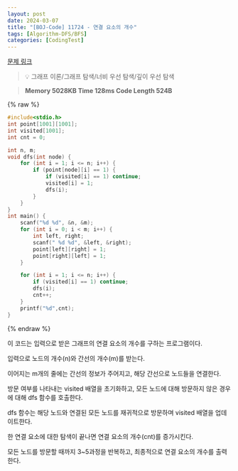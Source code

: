 ```yaml
---
layout: post
date: 2024-03-07
title: "[BOJ-Code] 11724 - 연결 요소의 개수"
tags: [Algorithm-DFS/BFS]
categories: [CodingTest]
---
```


[문제 링크](https://www.acmicpc.net/problem/11724)


> 💡 그래프 이론/그래프 탐색/너비 우선 탐색/깊이 우선 탐색


> **Memory   5028KB                                   Time   128ms                                Code Length   524B**



{% raw %}
```c++
#include<stdio.h>
int point[1001][1001];
int visited[1001];
int cnt = 0;

int n, m;
void dfs(int node) {
	for (int i = 1; i <= n; i++) {
		if (point[node][i] == 1) {
			if (visited[i] == 1) continue;
			visited[i] = 1;
			dfs(i);
		}
	}
}
int main() {
	scanf("%d %d", &n, &m);
	for (int i = 0; i < m; i++) {
		int left, right;
		scanf(" %d %d", &left, &right);
		point[left][right] = 1;
		point[right][left] = 1;
	}

	for (int i = 1; i <= n; i++) {
		if (visited[i] == 1) continue;
		dfs(i);
		cnt++;
	}
	printf("%d",cnt);
}
```
{% endraw %}



이 코드는 입력으로 받은 그래프의 연결 요소의 개수를 구하는 프로그램이다.

입력으로 노드의 개수(n)와 간선의 개수(m)를 받는다.

이어지는 m개의 줄에는 간선의 정보가 주어지고, 해당 간선으로 노드들을 연결한다.

방문 여부를 나타내는 visited 배열을 초기화하고, 모든 노드에 대해 방문하지 않은 경우에 대해 dfs 함수를 호출한다.

dfs 함수는 해당 노드와 연결된 모든 노드를 재귀적으로 방문하며 visited 배열을 업데이트한다.

한 연결 요소에 대한 탐색이 끝나면 연결 요소의 개수(cnt)를 증가시킨다.

모든 노드를 방문할 때까지 3~5과정을 반복하고, 최종적으로 연결 요소의 개수를 출력한다.

